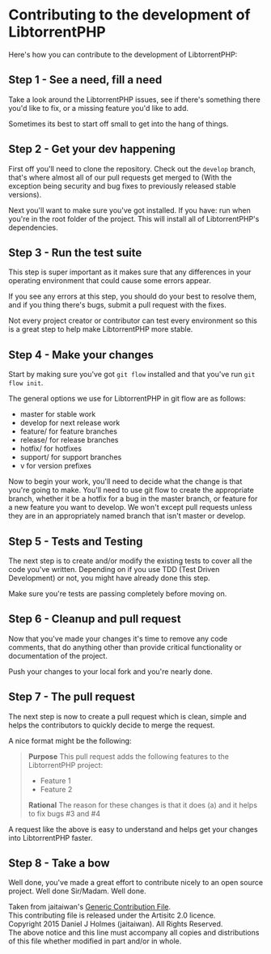 # Contributing to the development of LibtorrentPHP
Here's how you can contribute to the development of LibtorrentPHP:

## Step 1 - See a need, fill a need
Take a look around the LibtorrentPHP issues, see if there's something there you'd like to fix, or a missing feature you'd like to add.

Sometimes its best to start off small to get into the hang of things.

## Step 2 - Get your dev happening
First off you'll need to clone the repository. Check out the `develop` branch, that's where almost all of our pull requests get merged to (With the exception being security and bug fixes to previously released stable versions).

Next you'll want to make sure you've got <DEPENDENCYMANAGERNAME> installed. If you have: run <Dependency Management Command> when you're in the root folder of the project. This will install all of LibtorrentPHP's dependencies.

## Step 3 - Run the test suite
This step is super important as it makes sure that any differences in your operating environment that could cause some errors appear.

If you see any errors at this step, you should do your best to resolve them, and if you thing there's bugs, submit a pull request with the fixes.

Not every project creator or contributor can test every environment so this is a great step to help make LibtorrentPHP more stable.

## Step 4 - Make your changes
Start by making sure you've got `git flow` installed and that you've run `git flow init`.

The general options we use for LibtorrentPHP in git flow are as follows:
 - master for stable work
 - develop for next release work
 - feature/ for feature branches
 - release/ for release branches
 - hotfix/ for hotfixes
 - support/ for support branches
 - v for version prefixes

Now to begin your work, you'll need to decide what the change is that you're going to make. You'll need to use git flow to create the appropriate branch, whether it be a hotfix for a bug in the master branch, or feature for a new feature you want to develop. We won't except pull requests unless they are in an appropriately named branch that isn't master or develop.

## Step 5 - Tests and Testing
The next step is to create and/or modify the existing tests to cover all the code you've written. Depending on if you use TDD (Test Driven Development) or not, you might have already done this step.

Make sure you're tests are passing completely before moving on.

## Step 6 - Cleanup and pull request
Now that you've made your changes it's time to remove any code comments, <DEBUGINGFUNCTIONS> that do anything other than provide critical functionality or documentation of the project.

Push your changes to your local fork and you're nearly done.

## Step 7 - The pull request
The next step is now to create a pull request which is clean, simple and helps the contributors to quickly decide to merge the request.

A nice format might be the following:
 > **Purpose**
 > This pull request adds the following features to the LibtorrentPHP project:
 >  - Feature 1
 >  - Feature 2
 >
 > **Rational**
 > The reason for these changes is that it does (a) and it helps to fix bugs #3 and #4
 >

A request like the above is easy to understand and helps get your changes into LibtorrentPHP faster.

## Step 8 - Take a bow
Well done, you've made a great effort to contribute nicely to an open source project. Well done Sir/Madam. Well done.



Taken from jaitaiwan's [Generic Contribution File](https://bitbucket.org/snippets/jaitaiwan/6RKn).<br />
This contributing file is released under the Artisitc 2.0 licence.<br />
Copyright 2015 Daniel J Holmes (jaitaiwan). All Rights Reserved.<br />
The above notice and this line must accompany all copies and distributions of this file whether modified in part and/or in whole.<br />
